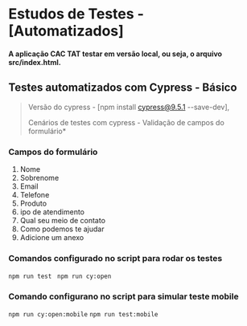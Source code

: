 # **Estudos de Testes - [Automatizados]**

####   A aplicação CAC TAT testar em versão local, ou seja, o arquivo src/index.html.

## Testes automatizados com Cypress - Básico

> Versão do cypress - [npm install cypress@9.5.1 --save-dev],
>
> Cenários de testes com cypress - Validação de campos do formulário*

### Campos do formulário

1. Nome
2. Sobrenome
3. Email
4. Telefone
5. Produto
6. ipo de atendimento
7. Qual seu meio de contato
8. Como podemos te ajudar
9. Adicione um anexo


### Comandos configurado no script para rodar os testes
`npm run test `
`npm run cy:open`


### Comando configurano no script para simular teste mobile
 `npm run cy:open:mobile`
 `npm run test:mobile` 
